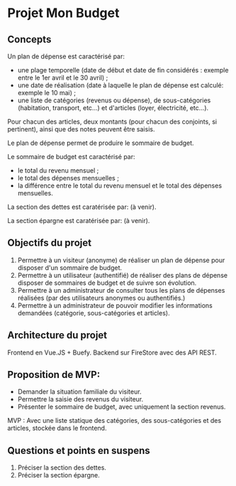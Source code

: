 # Projet Mon Budget

## Concepts

Un plan de dépense est caractérisé par:

- une plage temporelle (date de début et date de fin considérés : exemple entre le 1er avril et le 30 avril) ;
- une date de réalisation (date à laquelle le plan de dépense est calculé: exemple le 10 mai) ;
- une liste de catégories (revenus ou dépense), de sous-catégories (habitation, transport, etc...) et d'articles (loyer, électricité, etc...).

Pour chacun des articles, deux montants (pour chacun des conjoints, si pertinent), ainsi que des notes peuvent être saisis.

Le plan de dépense permet de produire le sommaire de budget.

Le sommaire de budget est caractérisé par:

- le total du revenu mensuel ;
- le total des dépenses mensuelles ;
- la différence entre le total du revenu mensuel et le total des dépenses mensuelles.

La section des dettes est caratérisée par: (à venir).

La section épargne est caratérisée par: (à venir).

## Objectifs du projet

1. Permettre à un visiteur (anonyme) de réaliser un plan de dépense pour disposer d'un sommaire de budget.
2. Permettre à un utilisateur (authentifié) de réaliser des plans de dépense disposer de sommaires de budget et de suivre son évolution.
3. Permettre à un administrateur de consulter tous les plans de dépenses réalisées (par des utilisateurs anonymes ou authentifiés.)
4. Permettre à un administrateur de pouvoir modifier les informations demandées (catégorie, sous-catégories et articles).

## Architecture du projet

Frontend en Vue.JS + Buefy.
Backend sur FireStore avec des API REST.

## Proposition de MVP:

- Demander la situation familiale du visiteur.
- Permettre la saisie des revenus du visiteur.
- Présenter le sommaire de budget, avec uniquement la section revenus.

MVP : Avec une liste statique des catégories, des sous-catégories et des articles, stockée dans le frontend.

## Questions et points en suspens

1. Préciser la section des dettes.
2. Préciser la section épargne.

